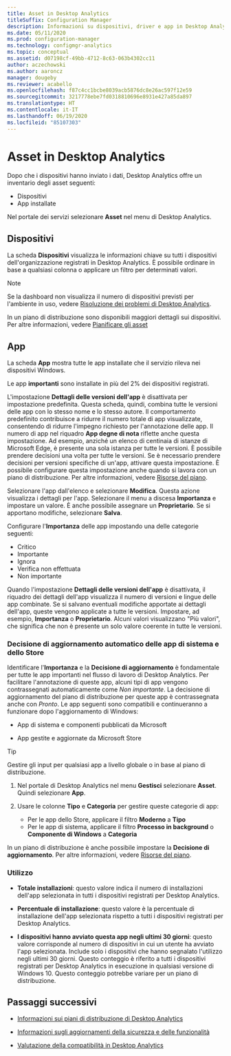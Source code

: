 ```yaml
---
title: Asset in Desktop Analytics
titleSuffix: Configuration Manager
description: Informazioni su dispositivi, driver e app in Desktop Analytics.
ms.date: 05/11/2020
ms.prod: configuration-manager
ms.technology: configmgr-analytics
ms.topic: conceptual
ms.assetid: d07198cf-49bb-4712-8c63-063b4302cc11
author: aczechowski
ms.author: aaroncz
manager: dougeby
ms.reviewer: acabello
ms.openlocfilehash: f87c4cc1bcbe8039acb5876dc8e26ac597f12e59
ms.sourcegitcommit: 3217778ebe7fd0318810696e8931e427a85da897
ms.translationtype: HT
ms.contentlocale: it-IT
ms.lasthandoff: 06/19/2020
ms.locfileid: "85107303"
---
```

# <a name="assets-in-desktop-analytics"></a>Asset in Desktop Analytics

Dopo che i dispositivi hanno inviato i dati, Desktop Analytics offre un inventario degli asset seguenti:

- Dispositivi
- App installate  

Nel portale dei servizi selezionare **Asset** nel menu di Desktop Analytics.

## <a name="devices"></a>Dispositivi

La scheda **Dispositivi** visualizza le informazioni chiave su tutti i dispositivi dell'organizzazione registrati in Desktop Analytics. È possibile ordinare in base a qualsiasi colonna o applicare un filtro per determinati valori.

> [!NOTE]  
> Se la dashboard non visualizza il numero di dispositivi previsti per l'ambiente in uso, vedere [Risoluzione dei problemi di Desktop Analytics](troubleshooting.md).  

In un piano di distribuzione sono disponibili maggiori dettagli sui dispositivi. Per altre informazioni, vedere [Pianificare gli asset](about-deployment-plans.md#plan-assets)

## <a name="apps"></a>App

La scheda **App** mostra tutte le app installate che il servizio rileva nei dispositivi Windows.

Le app **importanti** sono installate in più del 2% dei dispositivi registrati.

L'impostazione **Dettagli delle versioni dell'app** è disattivata per impostazione predefinita. Questa scheda, quindi, combina tutte le versioni delle app con lo stesso nome e lo stesso autore.<!-- 5542186 --> Il comportamento predefinito contribuisce a ridurre il numero totale di app visualizzate, consentendo di ridurre l'impegno richiesto per l'annotazione delle app. Il numero di app nel riquadro **App degne di nota** riflette anche questa impostazione. Ad esempio, anziché un elenco di centinaia di istanze di Microsoft Edge, è presente una sola istanza per tutte le versioni. È possibile prendere decisioni una volta per tutte le versioni. Se è necessario prendere decisioni per versioni specifiche di un'app, attivare questa impostazione. È possibile configurare questa impostazione anche quando si lavora con un piano di distribuzione. Per altre informazioni, vedere [Risorse del piano](about-deployment-plans.md#plan-assets).

Selezionare l'app dall'elenco e selezionare **Modifica**. Questa azione visualizza i dettagli per l'app. Selezionare il menu a discesa **Importanza** e impostare un valore. È anche possibile assegnare un **Proprietario**. Se si apportano modifiche, selezionare **Salva**.

Configurare l'**Importanza** delle app impostando una delle categorie seguenti:

- Critico
- Importante
- Ignora
- Verifica non effettuata
- Non importante<!-- 3587232 -->

Quando l'impostazione **Dettagli delle versioni dell'app** è disattivata, il riquadro dei dettagli dell'app visualizza il numero di versioni e lingue delle app combinate. Se si salvano eventuali modifiche apportate ai dettagli dell'app, queste vengono applicate a tutte le versioni. Impostare, ad esempio, **Importanza** o **Proprietario**. Alcuni valori visualizzano "Più valori", che significa che non è presente un solo valore coerente in tutte le versioni.

### <a name="automatic-upgrade-decision-of-system-and-store-apps"></a><a name="bkmk_plan-autoapp"> </a> Decisione di aggiornamento automatico delle app di sistema e dello Store

<!-- 3587232 -->
Identificare l'**Importanza** e la **Decisione di aggiornamento** è fondamentale per tutte le app importanti nel flusso di lavoro di Desktop Analytics. Per facilitare l'annotazione di queste app, alcuni tipi di app vengono contrassegnati automaticamente come *Non importante*. La decisione di aggiornamento del piano di distribuzione per queste app è contrassegnata anche con *Pronto*. Le app seguenti sono compatibili e continueranno a funzionare dopo l'aggiornamento di Windows:

- App di sistema e componenti pubblicati da Microsoft

- App gestite e aggiornate da Microsoft Store

> [!TIP]
> Gestire gli input per qualsiasi app a livello globale o in base al piano di distribuzione.
>
> 1. Nel portale di Desktop Analytics nel menu **Gestisci** selezionare **Asset**. Quindi selezionare **App**.
>
> 2. Usare le colonne **Tipo** e **Categoria** per gestire queste categorie di app:
>
>    - Per le app dello Store, applicare il filtro **Moderno** a **Tipo**
>    - Per le app di sistema, applicare il filtro **Processo in background** o **Componente di Windows** a **Categoria**

In un piano di distribuzione è anche possibile impostare la **Decisione di aggiornamento**. Per altre informazioni, vedere [Risorse del piano](about-deployment-plans.md#plan-assets).

### <a name="usage"></a>Utilizzo

<!-- 5533890 -->

- **Totale installazioni**: questo valore indica il numero di installazioni dell'app selezionata in tutti i dispositivi registrati per Desktop Analytics.

- **Percentuale di installazione**: questo valore è la percentuale di installazione dell'app selezionata rispetto a tutti i dispositivi registrati per Desktop Analytics.

- **I dispositivi hanno avviato questa app negli ultimi 30 giorni**: questo valore corrisponde al numero di dispositivi in cui un utente ha avviato l'app selezionata. Include solo i dispositivi che hanno segnalato l'utilizzo negli ultimi 30 giorni. Questo conteggio è riferito a tutti i dispositivi registrati per Desktop Analytics in esecuzione in qualsiasi versione di Windows 10. Questo conteggio potrebbe variare per un piano di distribuzione.

## <a name="next-steps"></a>Passaggi successivi

- [Informazioni sui piani di distribuzione di Desktop Analytics](about-deployment-plans.md)  

- [Informazioni sugli aggiornamenti della sicurezza e delle funzionalità](about-updates.md)  

- [Valutazione della compatibilità in Desktop Analytics](compat-assessment.md)  
